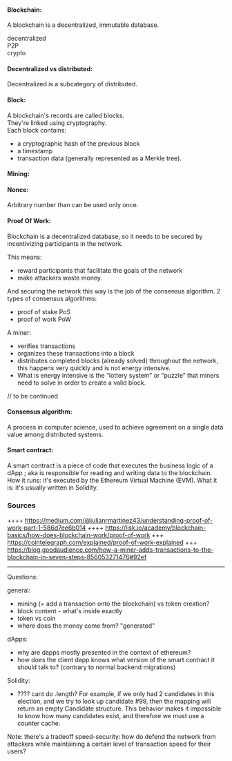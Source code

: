 #### Blockchain:
A blockchain is a decentralized, immutable database.

decentralized  
P2P  
crypto


#### Decentralized vs distributed: 
Decentralized is a subcategory of distributed.

#### Block:  
A blockchain's records are called blocks.   
They're linked using cryptography.   
Each block contains:   
* a cryptographic hash of the previous block  
* a timestamp  
* transaction data (generally represented as a Merkle tree).



#### Mining:   

#### Nonce:
Arbitrary number than can be used only once.

#### Proof Of Work:
Blockchain is a decentralized database, so it needs to be secured by incentivizing participants in the network.

This means:
- reward participants that facilitate the goals of the network
- make attackers waste money. 

And securing the network this way is the job of the consensus algorithm. 
2 types of consensus algorithms:
- proof of stake PoS
- proof of work PoW  

A miner:  
- verifies transactions 
- organizes these transactions into a block
- distributes completed blocks (already solved) throughout the network, this happens very quickly and is not energy intensive. 
- What is energy intensive is the “lottery system” or “puzzle” that miners need to solve in order to create a valid block.

// to be continued

#### Consensus algorithm: 
A process in computer science, used to achieve agreement on a single data value among distributed systems.

#### Smart contract:
A smart contract is a piece of code that executes the business logic of a dApp ; aka is responsible for reading and writing data to the blockchain.
How it runs: it's executed by the Ethereum Virtual Machine (EVM).
What it is: it's usually written in Solidity. 

### Sources

++++ https://medium.com/@julianrmartinez43/understanding-proof-of-work-part-1-586d7ee6b014
++++ https://lisk.io/academy/blockchain-basics/how-does-blockchain-work/proof-of-work 
+++ https://cointelegraph.com/explained/proof-of-work-explained
+++ https://blog.goodaudience.com/how-a-miner-adds-transactions-to-the-blockchain-in-seven-steps-856053271476#92ef

------- 

Questions:

general:
- mining (= add a transaction onto the blockchain) vs token creation?
- block content - what's inside exactly
- token vs coin
- where does the money come from? "generated"

dApps:
- why are dapps mostly presented in the context of ethereum?
- how does the client dapp knows what version of the smart contract it should talk to? (contrary to normal backend migrations)

Solidity:
- ???? cant do .length? For example, if we only had 2 candidates in this election, and we try to look up candidate #99, then the mapping will return an empty Candidate structure. This behavior makes it impossible to know how many candidates exist, and therefore we must use a counter cache.

Note: there's a tradeoff speed-security: how do defend the network from attackers while maintaining a certain level of transaction speed for their users?  
